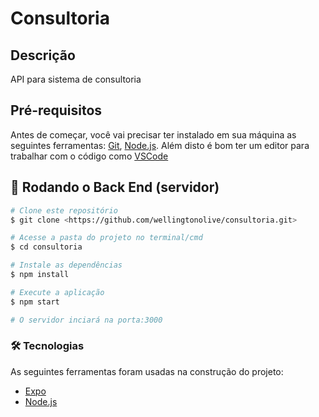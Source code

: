 # Consultoria

## Descrição
API para sistema de consultoria


## Pré-requisitos

Antes de começar, você vai precisar ter instalado em sua máquina as seguintes ferramentas:
[Git](https://git-scm.com), [Node.js](https://nodejs.org/en/). 
Além disto é bom ter um editor para trabalhar com o código como [VSCode](https://code.visualstudio.com/)

## 🎲 Rodando o Back End (servidor)

```bash
# Clone este repositório
$ git clone <https://github.com/wellingtonolive/consultoria.git>

# Acesse a pasta do projeto no terminal/cmd
$ cd consultoria

# Instale as dependências
$ npm install

# Execute a aplicação 
$ npm start

# O servidor inciará na porta:3000 
```

### 🛠 Tecnologias

As seguintes ferramentas foram usadas na construção do projeto:

- [Expo](https://expo.io/)
- [Node.js](https://nodejs.org/en/)
